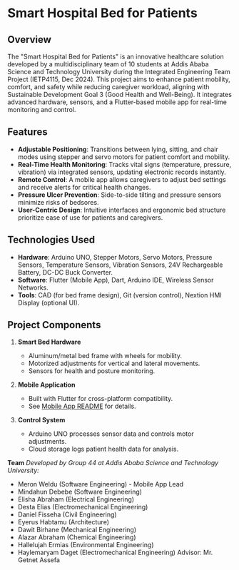 # Smart Hospital Bed for Patients

## Overview
The "Smart Hospital Bed for Patients" is an innovative healthcare solution developed by a multidisciplinary team of 10 students at Addis Ababa Science and Technology University during the Integrated Engineering Team Project (IETP4115, Dec 2024). This project aims to enhance patient mobility, comfort, and safety while reducing caregiver workload, aligning with Sustainable Development Goal 3 (Good Health and Well-Being). It integrates advanced hardware, sensors, and a Flutter-based mobile app for real-time monitoring and control.

## Features
- **Adjustable Positioning**: Transitions between lying, sitting, and chair modes using stepper and servo motors for patient comfort and mobility.
- **Real-Time Health Monitoring**: Tracks vital signs (temperature, pressure, vibration) via integrated sensors, updating electronic records instantly.
- **Remote Control**: A mobile app allows caregivers to adjust bed settings and receive alerts for critical health changes.
- **Pressure Ulcer Prevention**: Side-to-side tilting and pressure sensors minimize risks of bedsores.
- **User-Centric Design**: Intuitive interfaces and ergonomic bed structure prioritize ease of use for patients and caregivers.

## Technologies Used
- **Hardware**: Arduino UNO, Stepper Motors, Servo Motors, Pressure Sensors, Temperature Sensors, Vibration Sensors, 24V Rechargeable Battery, DC-DC Buck Converter.
- **Software**: Flutter (Mobile App), Dart, Arduino IDE, Wireless Sensor Networks.
- **Tools**: CAD (for bed frame design), Git (version control), Nextion HMI Display (optional UI).

## Project Components
1. **Smart Bed Hardware**  
   - Aluminum/metal bed frame with wheels for mobility.
   - Motorized adjustments for vertical and lateral movements.
   - Sensors for health and posture monitoring.

2. **Mobile Application**  
   - Built with Flutter for cross-platform compatibility.
   - See [Mobile App README](Frontend/ietp_new/README.md) for details.

3. **Control System**  
   - Arduino UNO processes sensor data and controls motor adjustments.
   - Cloud storage logs patient health data for analysis.

**Team**
*Developed by Group 44 at Addis Ababa Science and Technology University:*
- Meron Weldu (Software Engineering) - Mobile App Lead
- Mindahun Debebe (Software Engineering)
- Elisha Abraham (Electrical Engineering)
- Desta Elias (Electromechanical Engineering)
- Daniel Fisseha (Civil Engineering)
- Eyerus Habtamu (Architecture)
- Dawit Birhane (Mechanical Engineering)
- Alazar Abraham (Chemical Engineering)
- Hallelujah Ermias (Environmental Engineering)
- Haylemaryam Daget (Electromechanical Engineering)
Advisor: Mr. Getnet Assefa
